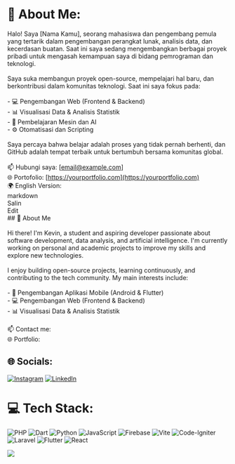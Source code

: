 # 💫 About Me:
Halo! Saya [Nama Kamu], seorang mahasiswa dan pengembang pemula yang tertarik dalam pengembangan perangkat lunak, analisis data, dan kecerdasan buatan. Saat ini saya sedang mengembangkan berbagai proyek pribadi untuk mengasah kemampuan saya di bidang pemrograman dan teknologi.<br><br>Saya suka membangun proyek open-source, mempelajari hal baru, dan berkontribusi dalam komunitas teknologi. Saat ini saya fokus pada:<br><br>- 💻 Pengembangan Web (Frontend & Backend)<br>- 📊 Visualisasi Data & Analisis Statistik<br>- 🧠 Pembelajaran Mesin dan AI<br>- ⚙️ Otomatisasi dan Scripting<br><br>Saya percaya bahwa belajar adalah proses yang tidak pernah berhenti, dan GitHub adalah tempat terbaik untuk bertumbuh bersama komunitas global.<br><br>📫 Hubungi saya: [email@example.com]<br>🌐 Portofolio: [https://yourportfolio.com](https://yourportfolio.com)<br>🌍 English Version:<br>markdown<br>Salin<br>Edit<br>## 👋 About Me<br><br>Hi there! I'm Kevin, a student and aspiring developer passionate about software development, data analysis, and artificial intelligence. I'm currently working on personal and academic projects to improve my skills and explore new technologies.<br><br>I enjoy building open-source projects, learning continuously, and contributing to the tech community. My main interests include:<br><br>- 📱 Pengembangan Aplikasi Mobile (Android & Flutter)<br>- 💻 Pengembangan Web (Frontend & Backend)<br>- 📊 Visualisasi Data & Analisis Statistik<br><br>📫 Contact me: <br>🌐 Portfolio: 


## 🌐 Socials:
[![Instagram](https://img.shields.io/badge/Instagram-%23E4405F.svg?logo=Instagram&logoColor=white)](https://instagram.com/lac_kvn) [![LinkedIn](https://img.shields.io/badge/LinkedIn-%230077B5.svg?logo=linkedin&logoColor=white)](https://linkedin.com/in/https://www.linkedin.com/in/kevin-jeremi-pesik-115b24280/) 

# 💻 Tech Stack:
![PHP](https://img.shields.io/badge/php-%23777BB4.svg?style=for-the-badge&logo=php&logoColor=white) ![Dart](https://img.shields.io/badge/dart-%230175C2.svg?style=for-the-badge&logo=dart&logoColor=white) ![Python](https://img.shields.io/badge/python-3670A0?style=for-the-badge&logo=python&logoColor=ffdd54) ![JavaScript](https://img.shields.io/badge/javascript-%23323330.svg?style=for-the-badge&logo=javascript&logoColor=%23F7DF1E) ![Firebase](https://img.shields.io/badge/firebase-%23039BE5.svg?style=for-the-badge&logo=firebase) ![Vite](https://img.shields.io/badge/vite-%23646CFF.svg?style=for-the-badge&logo=vite&logoColor=white) ![Code-Igniter](https://img.shields.io/badge/CodeIgniter-%23EF4223.svg?style=for-the-badge&logo=codeIgniter&logoColor=white) ![Laravel](https://img.shields.io/badge/laravel-%23FF2D20.svg?style=for-the-badge&logo=laravel&logoColor=white) ![Flutter](https://img.shields.io/badge/Flutter-%2302569B.svg?style=for-the-badge&logo=Flutter&logoColor=white) ![React](https://img.shields.io/badge/react-%2320232a.svg?style=for-the-badge&logo=react&logoColor=%2361DAFB)

[![](https://visitcount.itsvg.in/api?id=KevinJeremi&icon=0&color=0)](https://visitcount.itsvg.in)

<!-- Proudly created with GPRM ( https://gprm.itsvg.in ) -->
